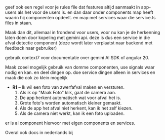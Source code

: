 geef ook een regel voor je rules file dat features altijd aanmaakt in app-users als het voor de users is. en dan daar onder components map heeft waarin hij componenten opdeelt. en map met services waar die service.ts files in staan. 

Maak dan dit, allemaal in frondend voor users, voor nu kan je de herkenning laten doen door kopeling met gemini api. deze is dus een service in die afval detectie component (deze wordt later verplaatst naar backend met feedback naar gebruiker)

gebruik context7 voor documentatie over gemini AI SDK 
of angular 20.

Maak zoeel mogelijk gebruik van domme componenten, use signals waar nodig en kan. en deel dingen op. doe service dingen alleen in services en maak die ook zo klein mogelijk
- **R1** – Ik wil een foto van zwerfafval maken en versturen.
  1. Als ik op "Maak Foto" klik, gaat de camera aan.
  2. De app herkent automatisch wat voor afval het is.
  3. Grote foto's worden automatisch kleiner gemaakt.
  4. Als de app het afval niet herkent, kan ik het zelf kiezen.
  5. Als de camera niet werkt, kan ik een foto uploaden.

er is al component hiervoor met eigen components en services. 

Overal ook docs in nederlands bij
